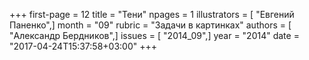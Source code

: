 +++
first-page = 12
title = "Тени"
npages = 1
illustrators = [ "Евгений Паненко",]
month = "09"
rubric = "Задачи в картинках"
authors = [ "Александр Бердников",]
issues = [ "2014_09",]
year = "2014"
date = "2017-04-24T15:37:58+03:00"
+++
